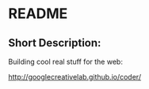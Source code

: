 README
=======

Short Description:
------------------

Building cool real stuff for the web:

http://googlecreativelab.github.io/coder/

